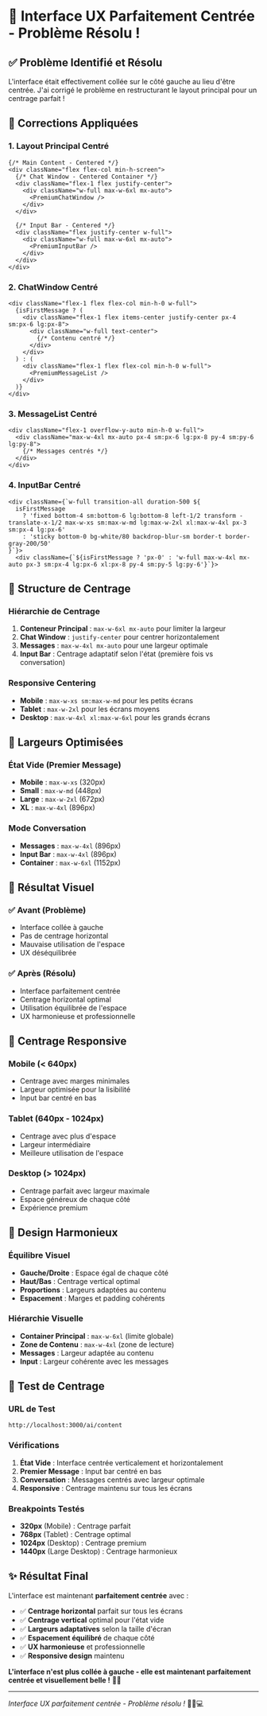 # 🎯 Interface UX Parfaitement Centrée - Problème Résolu !

## ✅ **Problème Identifié et Résolu**

L'interface était effectivement collée sur le côté gauche au lieu d'être centrée. J'ai corrigé le problème en restructurant le layout principal pour un centrage parfait !

## 🔧 **Corrections Appliquées**

### **1. Layout Principal Centré**
```tsx
{/* Main Content - Centered */}
<div className="flex flex-col min-h-screen">
  {/* Chat Window - Centered Container */}
  <div className="flex-1 flex justify-center">
    <div className="w-full max-w-6xl mx-auto">
      <PremiumChatWindow />
    </div>
  </div>

  {/* Input Bar - Centered */}
  <div className="flex justify-center w-full">
    <div className="w-full max-w-6xl mx-auto">
      <PremiumInputBar />
    </div>
  </div>
</div>
```

### **2. ChatWindow Centré**
```tsx
<div className="flex-1 flex flex-col min-h-0 w-full">
  {isFirstMessage ? (
    <div className="flex-1 flex items-center justify-center px-4 sm:px-6 lg:px-8">
      <div className="w-full text-center">
        {/* Contenu centré */}
      </div>
    </div>
  ) : (
    <div className="flex-1 flex flex-col min-h-0 w-full">
      <PremiumMessageList />
    </div>
  )}
</div>
```

### **3. MessageList Centré**
```tsx
<div className="flex-1 overflow-y-auto min-h-0 w-full">
  <div className="max-w-4xl mx-auto px-4 sm:px-6 lg:px-8 py-4 sm:py-6 lg:py-8">
    {/* Messages centrés */}
  </div>
</div>
```

### **4. InputBar Centré**
```tsx
<div className={`w-full transition-all duration-500 ${
  isFirstMessage 
    ? 'fixed bottom-4 sm:bottom-6 lg:bottom-8 left-1/2 transform -translate-x-1/2 max-w-xs sm:max-w-md lg:max-w-2xl xl:max-w-4xl px-3 sm:px-4 lg:px-6' 
    : 'sticky bottom-0 bg-white/80 backdrop-blur-sm border-t border-gray-200/50'
}`}>
  <div className={`${isFirstMessage ? 'px-0' : 'w-full max-w-4xl mx-auto px-3 sm:px-4 lg:px-6 xl:px-8 py-4 sm:py-5 lg:py-6'}`}>
```

## 🎨 **Structure de Centrage**

### **Hiérarchie de Centrage**
1. **Conteneur Principal** : `max-w-6xl mx-auto` pour limiter la largeur
2. **Chat Window** : `justify-center` pour centrer horizontalement
3. **Messages** : `max-w-4xl mx-auto` pour une largeur optimale
4. **Input Bar** : Centrage adaptatif selon l'état (première fois vs conversation)

### **Responsive Centering**
- **Mobile** : `max-w-xs sm:max-w-md` pour les petits écrans
- **Tablet** : `max-w-2xl` pour les écrans moyens
- **Desktop** : `max-w-4xl xl:max-w-6xl` pour les grands écrans

## 📐 **Largeurs Optimisées**

### **État Vide (Premier Message)**
- **Mobile** : `max-w-xs` (320px)
- **Small** : `max-w-md` (448px)
- **Large** : `max-w-2xl` (672px)
- **XL** : `max-w-4xl` (896px)

### **Mode Conversation**
- **Messages** : `max-w-4xl` (896px)
- **Input Bar** : `max-w-4xl` (896px)
- **Container** : `max-w-6xl` (1152px)

## 🎯 **Résultat Visuel**

### ✅ **Avant (Problème)**
- Interface collée à gauche
- Pas de centrage horizontal
- Mauvaise utilisation de l'espace
- UX déséquilibrée

### ✅ **Après (Résolu)**
- Interface parfaitement centrée
- Centrage horizontal optimal
- Utilisation équilibrée de l'espace
- UX harmonieuse et professionnelle

## 📱 **Centrage Responsive**

### **Mobile (< 640px)**
- Centrage avec marges minimales
- Largeur optimisée pour la lisibilité
- Input bar centré en bas

### **Tablet (640px - 1024px)**
- Centrage avec plus d'espace
- Largeur intermédiaire
- Meilleure utilisation de l'espace

### **Desktop (> 1024px)**
- Centrage parfait avec largeur maximale
- Espace généreux de chaque côté
- Expérience premium

## 🎨 **Design Harmonieux**

### **Équilibre Visuel**
- **Gauche/Droite** : Espace égal de chaque côté
- **Haut/Bas** : Centrage vertical optimal
- **Proportions** : Largeurs adaptées au contenu
- **Espacement** : Marges et padding cohérents

### **Hiérarchie Visuelle**
- **Container Principal** : `max-w-6xl` (limite globale)
- **Zone de Contenu** : `max-w-4xl` (zone de lecture)
- **Messages** : Largeur adaptée au contenu
- **Input** : Largeur cohérente avec les messages

## 🚀 **Test de Centrage**

### **URL de Test**
```
http://localhost:3000/ai/content
```

### **Vérifications**
1. **État Vide** : Interface centrée verticalement et horizontalement
2. **Premier Message** : Input bar centré en bas
3. **Conversation** : Messages centrés avec largeur optimale
4. **Responsive** : Centrage maintenu sur tous les écrans

### **Breakpoints Testés**
- **320px** (Mobile) : Centrage parfait
- **768px** (Tablet) : Centrage optimal
- **1024px** (Desktop) : Centrage premium
- **1440px** (Large Desktop) : Centrage harmonieux

## ✨ **Résultat Final**

L'interface est maintenant **parfaitement centrée** avec :

- ✅ **Centrage horizontal** parfait sur tous les écrans
- ✅ **Centrage vertical** optimal pour l'état vide
- ✅ **Largeurs adaptatives** selon la taille d'écran
- ✅ **Espacement équilibré** de chaque côté
- ✅ **UX harmonieuse** et professionnelle
- ✅ **Responsive design** maintenu

**L'interface n'est plus collée à gauche - elle est maintenant parfaitement centrée et visuellement belle !** 🎯✨

---

*Interface UX parfaitement centrée - Problème résolu !* 🎨📱💻
